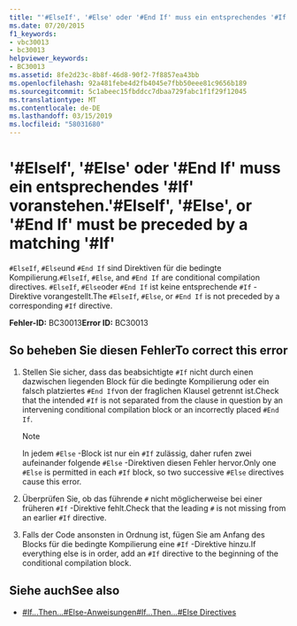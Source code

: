 ```yaml
---
title: "'#ElseIf', '#Else' oder '#End If' muss ein entsprechendes '#If' voranstehen."
ms.date: 07/20/2015
f1_keywords:
- vbc30013
- bc30013
helpviewer_keywords:
- BC30013
ms.assetid: 8fe2d23c-8b8f-46d8-90f2-7f8857ea43bb
ms.openlocfilehash: 92a481febe4d2fb4045e7fbb50eee81c9656b189
ms.sourcegitcommit: 5c1abeec15fbddcc7dbaa729fabc1f1f29f12045
ms.translationtype: MT
ms.contentlocale: de-DE
ms.lasthandoff: 03/15/2019
ms.locfileid: "58031680"
---
```

# <a name="elseif-else-or-end-if-must-be-preceded-by-a-matching-if"></a><span data-ttu-id="018a1-102">'#ElseIf', '#Else' oder '#End If' muss ein entsprechendes '#If' voranstehen.</span><span class="sxs-lookup"><span data-stu-id="018a1-102">'#ElseIf', '#Else', or '#End If' must be preceded by a matching '#If'</span></span>
<span data-ttu-id="018a1-103">`#ElseIf`, `#Else`und `#End If` sind Direktiven für die bedingte Kompilierung.</span><span class="sxs-lookup"><span data-stu-id="018a1-103">`#ElseIf`, `#Else`, and `#End If` are conditional compilation directives.</span></span> <span data-ttu-id="018a1-104">`#ElseIf`, `#Else`oder `#End If` ist keine entsprechende `#If` -Direktive vorangestellt.</span><span class="sxs-lookup"><span data-stu-id="018a1-104">The `#ElseIf`, `#Else`, or `#End If` is not preceded by a corresponding `#If` directive.</span></span>  
  
 <span data-ttu-id="018a1-105">**Fehler-ID:** BC30013</span><span class="sxs-lookup"><span data-stu-id="018a1-105">**Error ID:** BC30013</span></span>  
  
## <a name="to-correct-this-error"></a><span data-ttu-id="018a1-106">So beheben Sie diesen Fehler</span><span class="sxs-lookup"><span data-stu-id="018a1-106">To correct this error</span></span>  
  
1.  <span data-ttu-id="018a1-107">Stellen Sie sicher, dass das beabsichtigte `#If` nicht durch einen dazwischen liegenden Block für die bedingte Kompilierung oder ein falsch platziertes `#End If`von der fraglichen Klausel getrennt ist.</span><span class="sxs-lookup"><span data-stu-id="018a1-107">Check that the intended `#If` is not separated from the clause in question by an intervening conditional compilation block or an incorrectly placed `#End If`.</span></span>  
  
    > [!NOTE]
    >  <span data-ttu-id="018a1-108">In jedem `#Else` -Block ist nur ein `#If` zulässig, daher rufen zwei aufeinander folgende `#Else` -Direktiven diesen Fehler hervor.</span><span class="sxs-lookup"><span data-stu-id="018a1-108">Only one `#Else` is permitted in each `#If` block, so two successive `#Else` directives cause this error.</span></span>  
  
2.  <span data-ttu-id="018a1-109">Überprüfen Sie, ob das führende `#` nicht möglicherweise bei einer früheren `#If` -Direktive fehlt.</span><span class="sxs-lookup"><span data-stu-id="018a1-109">Check that the leading `#` is not missing from an earlier `#If` directive.</span></span>  
  
3.  <span data-ttu-id="018a1-110">Falls der Code ansonsten in Ordnung ist, fügen Sie am Anfang des Blocks für die bedingte Kompilierung eine `#If` -Direktive hinzu.</span><span class="sxs-lookup"><span data-stu-id="018a1-110">If everything else is in order, add an `#If` directive to the beginning of the conditional compilation block.</span></span>  
  
## <a name="see-also"></a><span data-ttu-id="018a1-111">Siehe auch</span><span class="sxs-lookup"><span data-stu-id="018a1-111">See also</span></span>

- [<span data-ttu-id="018a1-112">#If...Then...#Else-Anweisungen</span><span class="sxs-lookup"><span data-stu-id="018a1-112">#If...Then...#Else Directives</span></span>](../../visual-basic/language-reference/directives/if-then-else-directives.md)
